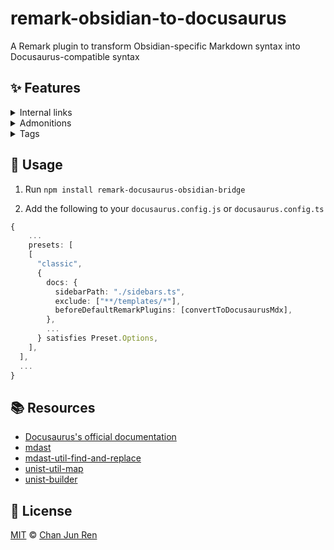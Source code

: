 # remark-obsidian-to-docusaurus

A Remark plugin to transform Obsidian-specific Markdown syntax into Docusaurus-compatible syntax

## ✨ Features

<details>
<summary>Internal links</summary>

Convert obsidian's internal link ( `[[link]]` ) to Docusaurus-friendly internal links

</details>

<details>
<summary>Admonitions</summary>

Converts obsidian `admonitions` ([javalent/admonitions](https://github.com/javalent/admonitions)) to Docusaurus-friendly admonotions

</details>

<details>
<summary>Tags</summary>

Convert obsidian's tags (`#tag`) to Docusaurus-friendly internal links

</details>

## 🌳 Usage

1. Run `npm install remark-docusaurus-obsidian-bridge`

2. Add the following to your `docusaurus.config.js` or `docusaurus.config.ts`

```typescript
{
    ...
    presets: [
    [
      "classic",
      {
        docs: {
          sidebarPath: "./sidebars.ts",
          exclude: ["**/templates/*"],
          beforeDefaultRemarkPlugins: [convertToDocusaurusMdx],
        },
        ...
      } satisfies Preset.Options,
    ],
  ],
  ...
}
```

## 📚 Resources

- [Docusaurus's official documentation](https://docusaurus.io/docs/markdown-features/plugins)
- [mdast](https://github.com/syntax-tree/mdast)
- [mdast-util-find-and-replace](https://github.com/syntax-tree/mdast-util-find-and-replace)
- [unist-util-map](https://github.com/syntax-tree/unist-util-map)
- [unist-builder](https://github.com/syntax-tree/mdast-util-from-markdown)

## 📄 License

[MIT][license] © [Chan Jun Ren][author]

[license]: license
[author]: https://chanjunren.github.io
